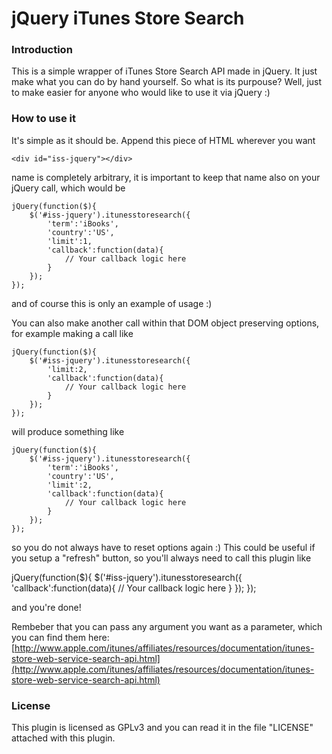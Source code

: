 # jQuery iTunes Store Search #

### Introduction ###

This is a simple wrapper of iTunes Store Search API made in jQuery. It just make what you can do by hand yourself.
So what is its purpouse? Well, just to make easier for anyone who would like to use it via jQuery :)

### How to use it ###

It's simple as it should be. Append this piece of HTML wherever you want

	<div id="iss-jquery"></div>

name is completely arbitrary, it is important to keep that name also on your jQuery call, which would be

	jQuery(function($){
		$('#iss-jquery').itunesstoresearch({
			'term':'iBooks',
			'country':'US',
			'limit':1,
			'callback':function(data){
				// Your callback logic here
			}
		});
	});

and of course this is only an example of usage :)

You can also make another call within that DOM object preserving options, for example making a call like

	jQuery(function($){
		$('#iss-jquery').itunesstoresearch({
			'limit:2,
			'callback':function(data){
				// Your callback logic here
			}
		});
	});

will produce something like

	jQuery(function($){
		$('#iss-jquery').itunesstoresearch({
			'term':'iBooks',
			'country':'US',
			'limit':2,
			'callback':function(data){
				// Your callback logic here
			}
		});
	});

so you do not always have to reset options again :) This could be useful if you setup a "refresh" button, so you'll always need to call this plugin like

jQuery(function($){
		$('#iss-jquery').itunesstoresearch({
			'callback':function(data){
				// Your callback logic here
			}
		});
	});

and you're done!

Rembeber that you can pass any argument you want as a parameter, which you can find them here: [http://www.apple.com/itunes/affiliates/resources/documentation/itunes-store-web-service-search-api.html](http://www.apple.com/itunes/affiliates/resources/documentation/itunes-store-web-service-search-api.html)

### License ###

This plugin is licensed as GPLv3 and you can read it in the file "LICENSE" attached with this plugin.
